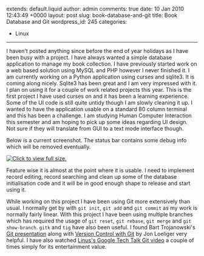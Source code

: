 extends: default.liquid
author: admin
comments: true
date: 10 Jan 2010 12:43:49 +0000
layout: post
slug: book-database-and-git
title: Book Database and Git
wordpress_id: 245
categories:
- Linux
---

I haven't posted anything since before the end of year holidays as I have been
busy with a project. I have always wanted a simple database application to
manage my book collection. I have previously started work on a web based
solution using MySQL and PHP however I never finished it. I am currently working
on a Python application using curses and sqlite3. It is coming along nicely.
Sqlite3 has been great and I am very impressed with it. I plan on using it for a
couple of work related projects this year. This is the first project I have used
curses on and it has been a learning experience. Some of the UI code is still
quite untidy though I am slowly cleaning it up. I wanted to have the application
usable on a standard 80 column terminal and this has been a challenge. I am
studying Human Computer Interaction this semester and am hoping to pick up some
ideas regarding UI design. Not sure if they will translate from GUI to a text
mode interface though.

Below is a current screenshot. The status bar contains some debug info which
will be removed eventually.

[![Click to view full size.](/images/book_database_thumb.png)](/images/book_database.png)

Feature wise it is almost at the point where it is usable. I need to implement
record editing, record searching and clean up some of the database
initialisation code and it will be in good enough shape to release and start
using it.

While working on this project I have been using Git more extensively than usual.
I normally get by with `git init`, `git add` and `git commit` as my work is
normally fairly linear. With this project I have been using multiple branches
which has required the usage of `git reset`, `git rebase`, `git merge` and `git
show-branch`. `gitk` and `tig` have also been useful. I found Bart Trojanowski's
[Git presentation](http://excess.org/article/2008/07/ogre-git-tutorial/) along
with [Version Control with
Git](http://www.amazon.com/Version-Control-Git-collaborative-development/dp/0596520123)
by Jon Loeliger very helpful. I have also watched [Linus's Google Tech Talk Git
video](http://www.youtube.com/watch?v=4XpnKHJAok8) a couple of times simply for
its entertainment value.
